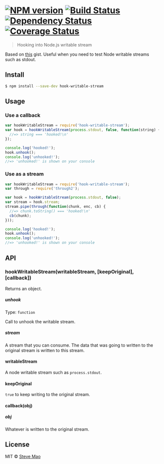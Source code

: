 #  [![NPM version][npm-image]][npm-url] [![Build Status][travis-image]][travis-url] [![Dependency Status][daviddm-image]][daviddm-url] [![Coverage Status][coveralls-image]][coveralls-url]

> Hooking into Node.js writable stream


Based on [this](https://gist.github.com/pguillory/729616) gist. Useful when you need to test Node writable streams such as stdout.


## Install

```sh
$ npm install --save-dev hook-writable-stream
```


## Usage

### Use a callback

```js
var hookWritableStream = require('hook-writable-stream');
var hook = hookWritableStream(process.stdout, false, function(string) {
  //=> string === 'hooked!\n'
});

console.log('hooked!');
hook.unhook();
console.log('unhooked!');
//=> 'unhooked!' is shown on your console
```

### Use as a stream

```js
var hookWritableStream = require('hook-writable-stream');
var through = require('through2');

var hook = hookWritableStream(process.stdout, false);
var stream = hook.stream;
stream.pipe(through(function(chunk, enc, cb) {
  //=> chunk.toString() === 'hooked!\n'
  cb(chunk);
}));

console.log('hooked!');
hook.unhook();
console.log('unhooked!');
//=> 'unhooked!' is shown on your console
```


## API

### hookWritableStream(writableStream, [keepOriginal], [callback])

Returns an object.

##### unhook

Type: `function`

Call to unhook the writable stream.

##### stream

A stream that you can consume. The data that was going to written to the original stream is written to this stream.

#### writableStream

A node writable stream such as `process.stdout`.

#### keepOriginal

`true` to keep writing to the original stream.

#### callback(obj)

##### obj

Whatever is written to the original stream.


## License

MIT © [Steve Mao](https://github.com/stevemao)


[npm-image]: https://badge.fury.io/js/hook-writable-stream.svg
[npm-url]: https://npmjs.org/package/hook-writable-stream
[travis-image]: https://travis-ci.org/stevemao/hook-writable-stream.svg?branch=master
[travis-url]: https://travis-ci.org/stevemao/hook-writable-stream
[daviddm-image]: https://david-dm.org/stevemao/hook-writable-stream.svg?theme=shields.io
[daviddm-url]: https://david-dm.org/stevemao/hook-writable-stream
[coveralls-image]: https://coveralls.io/repos/stevemao/hook-writable-stream/badge.svg
[coveralls-url]: https://coveralls.io/r/stevemao/hook-writable-stream
